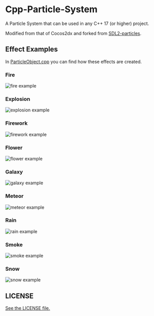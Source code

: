 # Cpp-Particle-System

A Particle System that can be used in any C++ 17 (or higher) project.

Modified from that of Cocos2dx and forked from [SDL2-particles](https://github.com/scarsty/SDL2-particles).

## Effect Examples
In [ParticleObject.cpp](examples/sdl2/ParticleObject.cpp) you can find how these effects are created.

### Fire
![fire example](examples/sdl2/gifs/fire_example.gif)

### Explosion
![explosion example](examples/sdl2/gifs/explosion_example.gif)

### Firework
![firework example](examples/sdl2/gifs/firework_example.gif)

### Flower
![flower example](examples/sdl2/gifs/flower_example.gif)

### Galaxy
![galaxy example](examples/sdl2/gifs/galaxy_example.gif)

### Meteor
![meteor example](examples/sdl2/gifs/meteor_example.gif)

### Rain
![rain example](examples/sdl2/gifs/rain_example.gif)

### Smoke
![smoke example](examples/sdl2/gifs/smoke_example.gif)

### Snow
![snow example](examples/sdl2/gifs/snow_example.gif)

## LICENSE
[See the LICENSE file.](./LICENSE)
